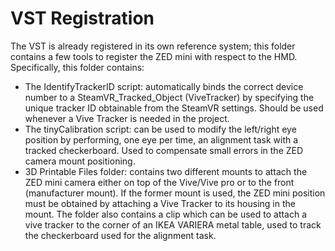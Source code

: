 # VST Registration
The VST is already registered in its own reference system; this folder contains a few tools to register the ZED mini with respect to the HMD.
Specifically, this folder contains:
- The IdentifyTrackerID script: automatically binds the correct device number to a SteamVR_Tracked_Object (ViveTracker) by specifying the unique tracker ID obtainable from the     SteamVR settings. Should be used whenever a Vive Tracker is needed in the project.
- The tinyCalibration script: can be used to modify the left/right eye position by performing, one eye per time, an alignment task with a tracked checkerboard. Used to compensate small errors in the ZED camera mount positioning.
- 3D Printable Files folder: contains two different mounts to attach the ZED mini camera either on top of the Vive/Vive pro or to the front (manufacturer mount). If the former mount is used, the ZED mini position must be obtained by attaching a Vive Tracker to its housing in the mount. The folder also contains a clip which can be used to attach a vive tracker to the corner of an IKEA VARIERA metal table, used to track the checkerboard used for the alignment task.

